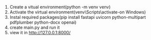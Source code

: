 1. Create a vitual environment(python -m venv venv)
2. Activate the virtual environment(venv\Scripts\activate-on Windows)
3. Instal required packages(pip install fastapi uvicorn python-multipart pdfplumber python-docx openai)
4. create main.py and run it
5. view it in http://127.0.0.1:8000/